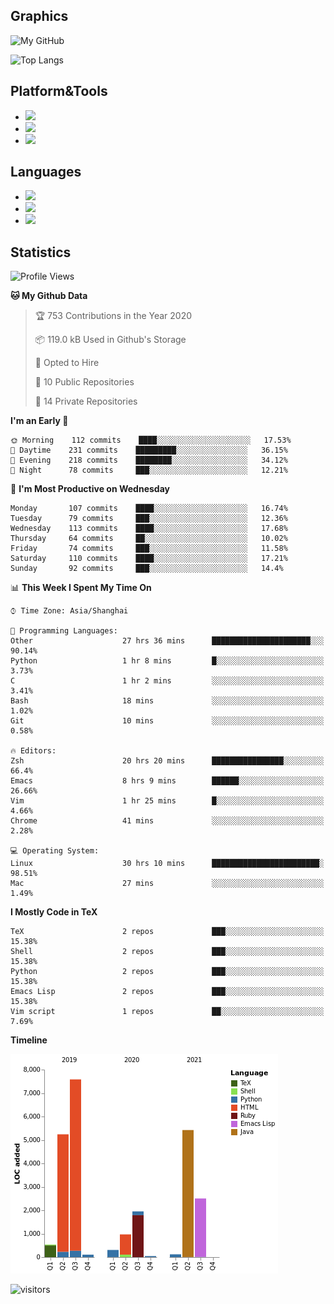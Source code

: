 ## Graphics

![My GitHub](https://github-readme-stats.vercel.app/api?username=SteamedFish&count_private=true&show_icons=true&theme=buefy&include_all_commits=false)

![Top Langs](https://github-readme-stats.vercel.app/api/top-langs/?username=SteamedFish&theme=buefy&hide=ruby&count_private=true&show_icons=true&layout=compact)

## Platform&Tools

* [![](https://img.shields.io/badge/ArchLinux--purple?style=flat-square&logo=ArchLinux)](https://www.archlinux.org/)
* [![](https://img.shields.io/badge/Gentoo-testing-purple?style=flat-square&logo=Gentoo)](https://www.gentoo.org/)
* [![](https://img.shields.io/badge/Doom%20Emacs-28-blue?style=flat-square&logo=Gnu%20emacs&logoColor=white)](https://www.gnu.org/software/emacs/)

## Languages

* [![](https://img.shields.io/badge/-Python-3776AB?style=flat-square&logo=python&logoColor=white)](https://www.python.org/)
* [![](https://img.shields.io/badge/-Bash-00ADD8?style=flat-square&logo=Gnu-bash&logoColor=white)](https://www.gnu.org/software/bash/)
* [![](https://img.shields.io/badge/-Go-00ADD8?style=flat-square&logo=go&logoColor=white)](https://golang.org/)

## Statistics

<!--START_SECTION:waka-->
![Profile Views](http://img.shields.io/badge/Profile%20Views-41-blue)

**🐱 My Github Data** 

> 🏆 753 Contributions in the Year 2020
 > 
> 📦 119.0 kB Used in Github's Storage 
 > 
> 💼 Opted to Hire
 > 
> 📜 10 Public Repositories
 > 
> 🔑 14 Private Repositories 

**I'm an Early 🐤** 

```text
🌞 Morning    112 commits    ████░░░░░░░░░░░░░░░░░░░░░   17.53% 
🌆 Daytime    231 commits    █████████░░░░░░░░░░░░░░░░   36.15% 
🌃 Evening    218 commits    ████████░░░░░░░░░░░░░░░░░   34.12% 
🌙 Night      78 commits     ███░░░░░░░░░░░░░░░░░░░░░░   12.21%

```
📅 **I'm Most Productive on Wednesday** 

```text
Monday       107 commits    ████░░░░░░░░░░░░░░░░░░░░░   16.74% 
Tuesday      79 commits     ███░░░░░░░░░░░░░░░░░░░░░░   12.36% 
Wednesday    113 commits    ████░░░░░░░░░░░░░░░░░░░░░   17.68% 
Thursday     64 commits     ██░░░░░░░░░░░░░░░░░░░░░░░   10.02% 
Friday       74 commits     ███░░░░░░░░░░░░░░░░░░░░░░   11.58% 
Saturday     110 commits    ████░░░░░░░░░░░░░░░░░░░░░   17.21% 
Sunday       92 commits     ███░░░░░░░░░░░░░░░░░░░░░░   14.4%

```


📊 **This Week I Spent My Time On** 

```text
⌚︎ Time Zone: Asia/Shanghai

💬 Programming Languages: 
Other                    27 hrs 36 mins      ██████████████████████░░░   90.14% 
Python                   1 hr 8 mins         █░░░░░░░░░░░░░░░░░░░░░░░░   3.73% 
C                        1 hr 2 mins         ░░░░░░░░░░░░░░░░░░░░░░░░░   3.41% 
Bash                     18 mins             ░░░░░░░░░░░░░░░░░░░░░░░░░   1.02% 
Git                      10 mins             ░░░░░░░░░░░░░░░░░░░░░░░░░   0.58%

🔥 Editors: 
Zsh                      20 hrs 20 mins      ████████████████░░░░░░░░░   66.4% 
Emacs                    8 hrs 9 mins        ██████░░░░░░░░░░░░░░░░░░░   26.66% 
Vim                      1 hr 25 mins        █░░░░░░░░░░░░░░░░░░░░░░░░   4.66% 
Chrome                   41 mins             ░░░░░░░░░░░░░░░░░░░░░░░░░   2.28%

💻 Operating System: 
Linux                    30 hrs 10 mins      ████████████████████████░   98.51% 
Mac                      27 mins             ░░░░░░░░░░░░░░░░░░░░░░░░░   1.49%

```

**I Mostly Code in TeX** 

```text
TeX                      2 repos             ███░░░░░░░░░░░░░░░░░░░░░░   15.38% 
Shell                    2 repos             ███░░░░░░░░░░░░░░░░░░░░░░   15.38% 
Python                   2 repos             ███░░░░░░░░░░░░░░░░░░░░░░   15.38% 
Emacs Lisp               2 repos             ███░░░░░░░░░░░░░░░░░░░░░░   15.38% 
Vim script               1 repos             ██░░░░░░░░░░░░░░░░░░░░░░░   7.69%

```


**Timeline**

![Chart not found](https://github.com/SteamedFish/SteamedFish/blob/master/charts/bar_graph.png) 


<!--END_SECTION:waka-->

![visitors](https://visitor-badge.laobi.icu/badge?page_id=SteamedFish.SteamedFish)
